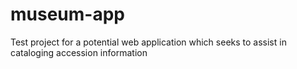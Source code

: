 # museum-app
Test project for a potential web application which seeks to assist in cataloging accession information
